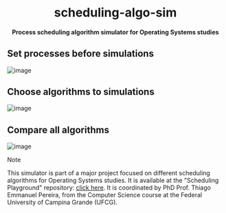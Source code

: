 # <h1 align="center"> scheduling-algo-sim </h1>

<h4 align="center"> Process scheduling algorithm simulator for Operating Systems studies </h4>

## Set processes before simulations

![image](https://github.com/user-attachments/assets/3ea7c6ff-d779-452f-9662-77a77ef75616)

## Choose algorithms to simulations

![image](https://github.com/user-attachments/assets/955a405f-621a-4b1f-a85f-ad545806b3fe)

## Compare all algorithms

![image](https://github.com/user-attachments/assets/ce6b77f2-226e-46b1-a684-9afc288cb425)

> [!NOTE]
> This simulator is part of a major project focused on different scheduling algorithms for Operating Systems studies.
> It is available at the "Scheduling Playground" repository: [click here](https://github.com/Rayllac/Scheduling-Playground).
> It is coordinated by PhD Prof. Thiago Emmanuel Pereira, from the Computer Science course at the Federal University of Campina Grande (UFCG).
